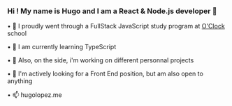 ### Hi ! My name is Hugo and I am a React & Node.js developer 👋


• 🔭 I proudly went through a FullStack JavaScript study program at [O'Clock](https://oclock.io) school

• 🌱 I am currently learning TypeScript

• 🌱 Also, on the side, i'm working on different personnal projects

• 👯 I'm actively looking for a Front End position, but am also open to anything

• 📫 hugolopez.me
